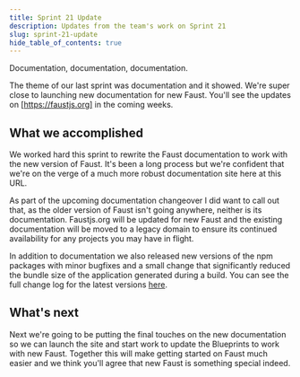 ```yaml
---
title: Sprint 21 Update
description: Updates from the team's work on Sprint 21
slug: sprint-21-update
hide_table_of_contents: true
---
```


Documentation, documentation, documentation.

The theme of our last sprint was documentation and it showed. We're super close to launching new documentation for new Faust. You'll see the updates on [https://faustjs.org] in the coming weeks.

<!--truncate-->

## What we accomplished

We worked hard this sprint to rewrite the Faust documentation to work with the new version of Faust. It's been a long process but we're confident that we're on the verge of a much more robust documentation site here at this URL.

As part of the upcoming documentation changeover I did want to call out that, as the older version of Faust isn't going anywhere, neither is its documentation. Faustjs.org will be updated for new Faust and the existing documentation will be moved to a legacy domain to ensure its continued availability for any projects you may have in flight.

In addition to documentation we also released new versions of the npm packages with minor bugfixes and a small change that significantly reduced the bundle size of the application generated during a build. You can see the full change log for the latest versions [here](https://github.com/wpengine/faustjs/releases).

## What's next

Next we're going to be putting the final touches on the new documentation so we can launch the site and start work to update the Blueprints to work with new Faust. Together this will make getting started on Faust much easier and we think you'll agree that new Faust is something special indeed.
